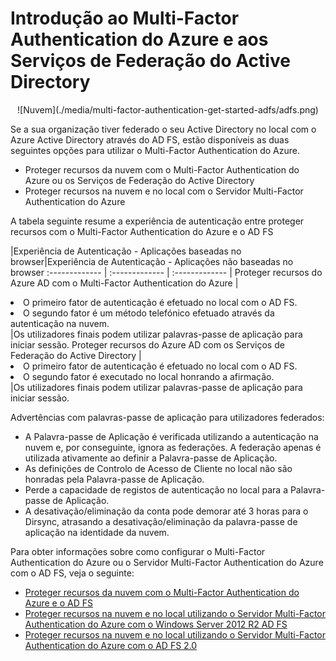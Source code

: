 <properties 
    pageTitle="Introdução ao Multi-Factor Authentication do Azure e aos Serviços de Federação do Active Directory" 
    description="Esta é a página do Multi-Factor Authentication do Azure que descreve como começar a utilizar o MFA do Azure e o AD FS." 
    services="multi-factor-authentication" 
    documentationCenter="" 
    authors="billmath" 
    manager="stevenpo" 
    editor="curtland"/>

<tags 
    ms.service="multi-factor-authentication" 
    ms.workload="identity" 
    ms.tgt_pltfrm="na" 
    ms.devlang="na" ms.topic="get-started-article" 
    ms.date="05/12/2016" 
    ms.author="billmath"/>

# Introdução ao Multi-Factor Authentication do Azure e aos Serviços de Federação do Active Directory



<center>![Nuvem](./media/multi-factor-authentication-get-started-adfs/adfs.png)</center>

Se a sua organização tiver federado o seu Active Directory no local com o Azure Active Directory através do AD FS, estão disponíveis as duas seguintes opções para utilizar o Multi-Factor Authentication do Azure.

- Proteger recursos da nuvem com o Multi-Factor Authentication do Azure ou os Serviços de Federação do Active Directory 
- Proteger recursos na nuvem e no local com o Servidor Multi-Factor Authentication do Azure 

A tabela seguinte resume a experiência de autenticação entre proteger recursos com o Multi-Factor Authentication do Azure e o AD FS

|Experiência de Autenticação - Aplicações baseadas no browser|Experiência de Autenticação - Aplicações não baseadas no browser
:------------- | :------------- | :------------- |
Proteger recursos do Azure AD com o Multi-Factor Authentication do Azure |<li>O primeiro fator de autenticação é efetuado no local com o AD FS.</li> <li>O segundo fator é um método telefónico efetuado através da autenticação na nuvem.</li>|Os utilizadores finais podem utilizar palavras-passe de aplicação para iniciar sessão.
Proteger recursos do Azure AD com os Serviços de Federação do Active Directory |<li>O primeiro fator de autenticação é efetuado no local com o AD FS.</li><li>O segundo fator é executado no local honrando a afirmação.</li>|Os utilizadores finais podem utilizar palavras-passe de aplicação para iniciar sessão.

Advertências com palavras-passe de aplicação para utilizadores federados: 

- A Palavra-passe de Aplicação é verificada utilizando a autenticação na nuvem e, por conseguinte, ignora as federações. A federação apenas é utilizada ativamente ao definir a Palavra-passe de Aplicação.
- As definições de Controlo de Acesso de Cliente no local não são honradas pela Palavra-passe de Aplicação.
- Perde a capacidade de registos de autenticação no local para a Palavra-passe de Aplicação.
- A desativação/eliminação da conta pode demorar até 3 horas para o Dirsync, atrasando a desativação/eliminação da palavra-passe de aplicação na identidade da nuvem.

Para obter informações sobre como configurar o Multi-Factor Authentication do Azure ou o Servidor Multi-Factor Authentication do Azure com o AD FS, veja o seguinte:

- [Proteger recursos da nuvem com o Multi-Factor Authentication do Azure e o AD FS](multi-factor-authentication-get-started-adfs-cloud.md)
- [Proteger recursos na nuvem e no local utilizando o Servidor Multi-Factor Authentication do Azure com o Windows Server 2012 R2 AD FS](multi-factor-authentication-get-started-adfs-w2k12.md)
- [Proteger recursos na nuvem e no local utilizando o Servidor Multi-Factor Authentication do Azure com o AD FS 2.0](multi-factor-authentication-get-started-adfs-adfs2.md)







 


<!--HONumber=Jun16_HO2-->


